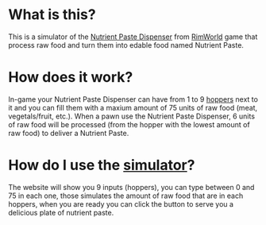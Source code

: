 # What is this?
This is a simulator of the [Nutrient Paste Dispenser](https://rimworldwiki.com/wiki/Nutrient_paste_dispenser) from [RimWorld](https://store.steampowered.com/app/294100/RimWorld/) game that process raw food and turn them into edable food named Nutrient Paste.

# How does it work?
In-game your Nutrient Paste Dispenser can have from 1 to 9 [hoppers](https://rimworldwiki.com/wiki/Hopper) next to it and you can fill them with a maxium amount of 75 units of raw food (meat, vegetals/fruit, etc.). When a pawn use the Nutrient Paste Dispenser, 6 units of raw food will be processed (from the hopper with the lowest amount of raw food) to deliver a Nutrient Paste.

# How do I use the [simulator](https://kykal.github.io/RimWorldsNutrientPasteDispenserSimulator/)?
The website will show you 9 inputs (hoppers), you can type between 0 and 75 in each one, those simulates the amount of raw food that are in each hoppers, when you are ready you can click the button to serve you a delicious plate of nutrient paste.
